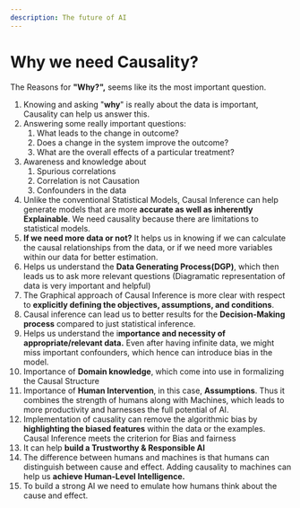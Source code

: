 ```yaml
---
description: The future of AI
---
```


# Why we need Causality?

The Reasons for **"Why?",** seems like its the most important question.

1. Knowing and asking "**why**" is really about the data is important, Causality can help us answer this.
2. Answering some really important questions: 
   1. What leads to the change in outcome?
   2. Does a change in the system improve the outcome?
   3. What are the overall effects of a particular treatment?
3. Awareness and knowledge about 
   1. Spurious correlations
   2. Correlation is not Causation
   3. Confounders in the data
4. Unlike the conventional Statistical Models, Causal Inference can help generate models that are more **accurate as well as inherently Explainable**. We need causality because there are limitations to statistical models.
5. **If we need more data or not?** It helps us in knowing if we can calculate the causal relationships from the data, or if we need more variables within our data for better estimation.
6. Helps us understand the **Data Generating Process\(DGP\)**, which then leads us to ask more relevant questions \(Diagramatic representation of data is very important and helpful\)
7. The Graphical approach of Causal Inference is more clear with respect to **explicitly defining the objectives, assumptions, and conditions**.
8. Causal inference can lead us to better results for the **Decision-Making process** compared to just statistical inference.
9. Helps us understand the i**mportance and necessity of appropriate/relevant data.** Even after having infinite data, we might miss important confounders, which hence can introduce bias in the model.
10. Importance of **Domain knowledge**, which come into use in formalizing the Causal Structure
11. Importance of **Human Intervention**, in this case, **Assumptions**. Thus it combines the strength of humans along with Machines, which leads to more productivity and harnesses the full potential of AI.
12. Implementation of causality can remove the algorithmic bias by **highlighting the biased features** within the data or the examples. Causal Inference meets the criterion for Bias and fairness
13. It can help **build a Trustworthy & Responsible AI**
14. The difference between humans and machines is that humans can distinguish between cause and effect. Adding causality to machines can help us **achieve Human-Level Intelligence.**
15. To build a strong AI we need to emulate how humans think about the cause and effect.

